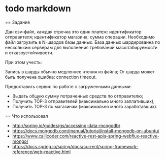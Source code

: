 # todo markdown 

== Задание

Дан csv-файл, каждая строчка это один платеж: идентификатор отправителя; идентификатор магазина; сумма операции.
Необходимо файл загрузить в N-шардов базы данных. База данных шардированна по нескольким серверам для выполнения требований масштабируемости и отказоустойчивости.

При этом учесть:

Запись в шарды обычно медленнее чтения из файла;
От шарда может быть получена ошибка: connection timeout.

Предоставить сервис по работе с загруженными данными:
* Выдать общую сумму потраченных средств по отправителю;
* Получить TOP-3 отправителей (максимально много заплативших);
* Получить TOP-3 по магазинам (максимально много заработавших).

== Что использовал
* http://spring.io/guides/gs/accessing-data-mongodb/
* https://docs.mongodb.com/manual/tutorial/install-mongodb-on-ubuntu/
* https://www.callicoder.com/reactive-rest-apis-spring-webflux-reactive-mongo/
* https://docs.spring.io/spring/docs/current/spring-framework-reference/web-reactive.html
